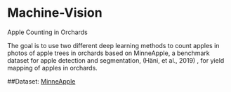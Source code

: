 # Machine-Vision
Apple Counting in Orchards

The goal is to use two different deep learning methods to count apples in photos of apple trees in orchards based on MinneApple, a benchmark dataset for apple detection and segmentation, (Häni, et al., 2019) , for yield mapping of apples in orchards.

##Dataset: [MinneApple](https://conservancy.umn.edu/handle/11299/206575)
